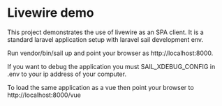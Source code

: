 # Livewire demo

This project demonstrates the use of livewire as an SPA client. It is a standard laravel application
setup with laravel sail development env.

Run vendor/bin/sail up and point your browser as http://localhost:8000.

If you want to debug the application you must SAIL_XDEBUG_CONFIG in .env to your ip address of your
computer.

To load the same application as a vue then point your browser to http://localhost:8000/vue
